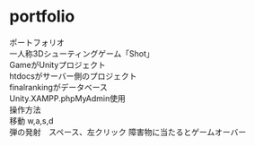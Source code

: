 # portfolio
ポートフォリオ  
一人称3Dシューティングゲーム「Shot」  
GameがUnityプロジェクト  
htdocsがサーバー側のプロジェクト  
finalrankingがデータベース  
Unity.XAMPP.phpMyAdmin使用  
操作方法  
移動 w,a,s,d  
弾の発射　スペース、左クリック
障害物に当たるとゲームオーバー
